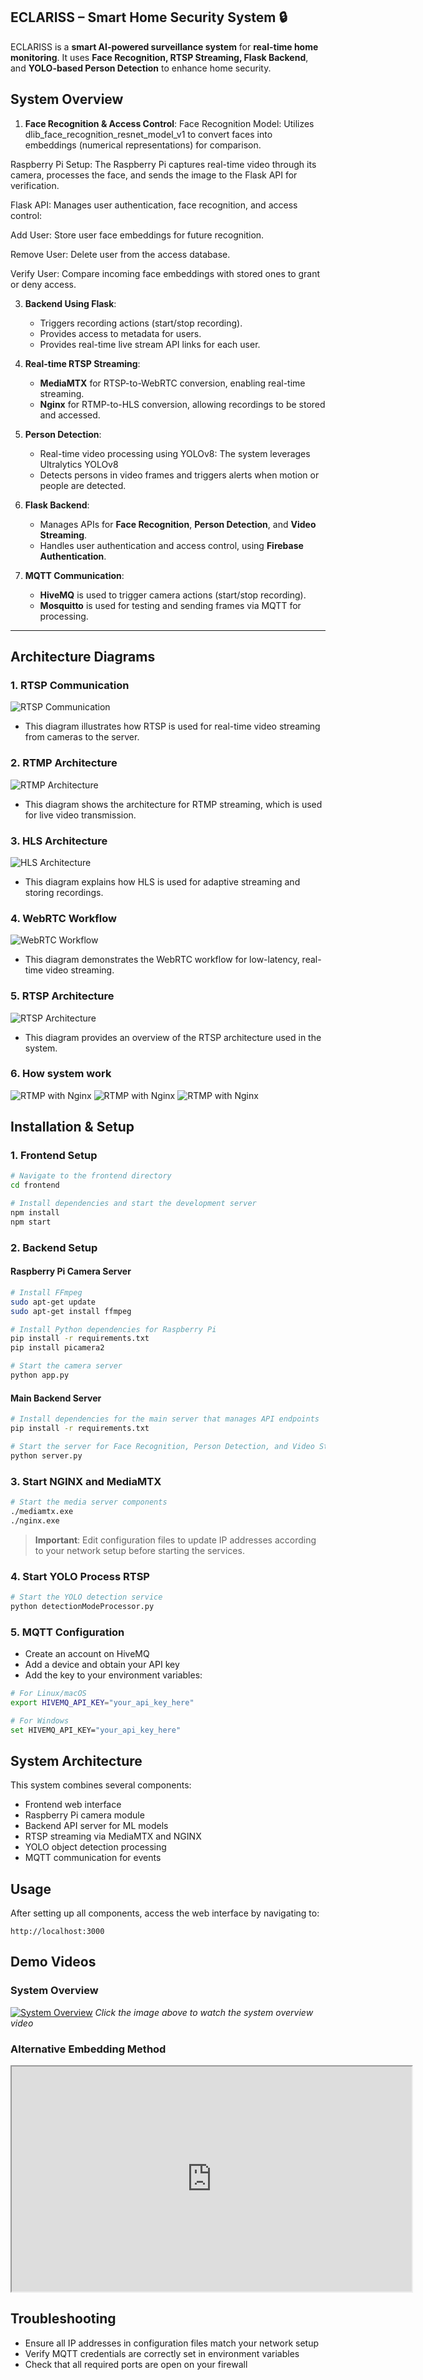  ## ECLARISS – Smart Home Security System   🔒

ECLARISS is a **smart AI-powered surveillance system** for **real-time home monitoring**. It uses **Face Recognition, RTSP Streaming, Flask Backend**, and **YOLO-based Person Detection** to enhance home security.   


## System Overview

1. **Face Recognition & Access Control**:
 Face Recognition Model: Utilizes dlib_face_recognition_resnet_model_v1 to convert faces into embeddings (numerical representations) for comparison.

Raspberry Pi Setup: The Raspberry Pi captures real-time video through its camera, processes the face, and sends the image to the Flask API for verification.

Flask API: Manages user authentication, face recognition, and access control:

Add User: Store user face embeddings for future recognition.

Remove User: Delete user from the access database.

Verify User: Compare incoming face embeddings with stored ones to grant or deny access.

3. **Backend Using Flask**:
   - Triggers recording actions (start/stop recording).
   - Provides access to metadata for users.
   - Provides real-time live stream API links for each user.

4. **Real-time RTSP Streaming**:
   - **MediaMTX** for RTSP-to-WebRTC conversion, enabling real-time streaming.
   - **Nginx** for RTMP-to-HLS conversion, allowing recordings to be stored and accessed.

5. **Person Detection**:
   - Real-time video processing using YOLOv8: The system leverages Ultralytics YOLOv8
   - Detects persons in video frames and triggers alerts when motion or people are detected.

6. **Flask Backend**:
   - Manages APIs for **Face Recognition**, **Person Detection**, and **Video Streaming**.
   - Handles user authentication and access control, using **Firebase Authentication**.

7. **MQTT Communication**:
   - **HiveMQ** is used to trigger camera actions (start/stop recording).
   - **Mosquitto** is used for testing and sending frames via MQTT for processing.

---

## Architecture Diagrams

### 1. **RTSP Communication**
![RTSP Communication](images/rtsp_communication.JPG)
- This diagram illustrates how RTSP is used for real-time video streaming from cameras to the server.

### 2. **RTMP Architecture**
![RTMP Architecture](images/rtmp_arch.JPG)
- This diagram shows the architecture for RTMP streaming, which is used for live video transmission.

### 3. **HLS Architecture**
![HLS Architecture](images/hls_arch.JPG)
- This diagram explains how HLS is used for adaptive streaming and storing recordings.

### 4. **WebRTC Workflow**
![WebRTC Workflow](images/webrtc-comprehensive-workflow_large.png)
- This diagram demonstrates the WebRTC workflow for low-latency, real-time video streaming.

### 5. **RTSP Architecture**
![RTSP Architecture](images/RTSP_arch.png)
- This diagram provides an overview of the RTSP architecture used in the system.

### 6. **How system work**
![RTMP with Nginx](images/Facerecog.png)
![RTMP with Nginx](images/liveStreamArch.png)
![RTMP with Nginx](images/mqtt_hive.png)



## Installation & Setup

### 1. Frontend Setup
```bash
# Navigate to the frontend directory
cd frontend

# Install dependencies and start the development server
npm install
npm start
```

### 2. Backend Setup

#### Raspberry Pi Camera Server
```bash
# Install FFmpeg
sudo apt-get update
sudo apt-get install ffmpeg

# Install Python dependencies for Raspberry Pi
pip install -r requirements.txt
pip install picamera2

# Start the camera server
python app.py
```

#### Main Backend Server
```bash
# Install dependencies for the main server that manages API endpoints
pip install -r requirements.txt

# Start the server for Face Recognition, Person Detection, and Video Streaming
python server.py
```

### 3. Start NGINX and MediaMTX
```bash
# Start the media server components
./mediamtx.exe
./nginx.exe
```

> **Important**: Edit configuration files to update IP addresses according to your network setup before starting the services.

### 4. Start YOLO Process RTSP
```bash
# Start the YOLO detection service
python detectionModeProcessor.py
```

### 5. MQTT Configuration
- Create an account on HiveMQ
- Add a device and obtain your API key
- Add the key to your environment variables:

```bash
# For Linux/macOS
export HIVEMQ_API_KEY="your_api_key_here"

# For Windows
set HIVEMQ_API_KEY="your_api_key_here"
```

## System Architecture
This system combines several components:
- Frontend web interface
- Raspberry Pi camera module
- Backend API server for ML models
- RTSP streaming via MediaMTX and NGINX
- YOLO object detection processing
- MQTT communication for events

## Usage
After setting up all components, access the web interface by navigating to:
```
http://localhost:3000
```


## Demo Videos

### System Overview
[![System Overview](https://drive.google.com/uc?export=view&id=1Fsk0TYrKU5v-nFn7cqHcPakWOvyHHkrj)](https://drive.google.com/file/d/1Fsk0TYrKU5v-nFn7cqHcPakWOvyHHkrj/preview)
*Click the image above to watch the system overview video*

### Alternative Embedding Method
<iframe src="https://drive.google.com/file/d/1Fsk0TYrKU5v-nFn7cqHcPakWOvyHHkrj/preview" width="640" height="360" allow="autoplay"></iframe>


## Troubleshooting
- Ensure all IP addresses in configuration files match your network setup
- Verify MQTT credentials are correctly set in environment variables
- Check that all required ports are open on your firewall
